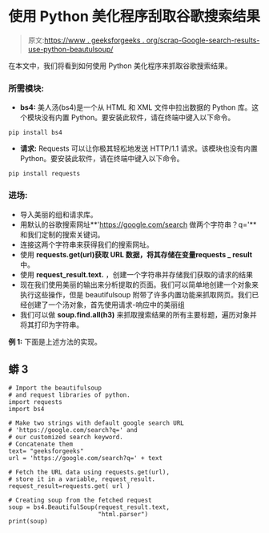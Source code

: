 # 使用 Python 美化程序刮取谷歌搜索结果

> 原文:[https://www . geeksforgeeks . org/scrap-Google-search-results-use-python-beautulsoup/](https://www.geeksforgeeks.org/scrape-google-search-results-using-python-beautifulsoup/)

在本文中，我们将看到如何使用 Python 美化程序来抓取谷歌搜索结果。

### **所需模块:**

*   **bs4:** 美人汤(bs4)是一个从 HTML 和 XML 文件中拉出数据的 Python 库。这个模块没有内置 Python。要安装此软件，请在终端中键入以下命令。

```
pip install bs4

```

*   **请求:** Requests 可以让你极其轻松地发送 HTTP/1.1 请求。该模块也没有内置 Python。要安装此软件，请在终端中键入以下命令。

```
pip install requests

```

### **进场:**

*   导入美丽的组和请求库。
*   用默认的谷歌搜索网址**'https://google.com/search 做两个字符串？q='** 和我们定制的搜索关键词。
*   连接这两个字符串来获得我们的搜索网址。
*   使用 **requests.get(url)获取 URL 数据，**将其存储在变量**requests _ result**中。
*   使用 **request_result.text.** ，创建一个字符串并存储我们获取的请求的结果
*   现在我们使用美丽的输出来分析提取的页面。我们可以简单地创建一个对象来执行这些操作，但是 beautifulsoup 附带了许多内置功能来抓取网页。我们已经创建了一个汤对象，首先使用请求-响应中的美丽组
*   我们可以做 **soup.find.all(h3)** 来抓取搜索结果的所有主要标题，遍历对象并将其打印为字符串。

**例 1:** 下面是上述方法的实现。

## 蟒 3

```
# Import the beautifulsoup 
# and request libraries of python.
import requests
import bs4

# Make two strings with default google search URL
# 'https://google.com/search?q=' and
# our customized search keyword.
# Concatenate them
text= "geeksforgeeks"
url = 'https://google.com/search?q=' + text

# Fetch the URL data using requests.get(url),
# store it in a variable, request_result.
request_result=requests.get( url )

# Creating soup from the fetched request
soup = bs4.BeautifulSoup(request_result.text,
                         "html.parser")
print(soup)
```
